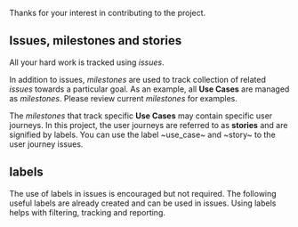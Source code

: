 Thanks for your interest in contributing to the project.

## Issues, milestones and stories
All your hard work is tracked using *issues*.

In addition to issues, *milestones* are used to track collection of related *issues* towards a particular goal. As an example, all **Use Cases** are managed as *milestones*. Please review current *milestones* for examples.

The *milestones* that track specific **Use Cases** may contain specific user journeys. In this project, the user journeys are referred to as **stories** and are signified by labels. You can use the label ~use_case~ and ~story~ to the user journey issues.

## labels

The use of labels in issues is encouraged but not required. The following useful labels are already created and can be used in issues. Using labels helps with filtering, tracking and reporting.